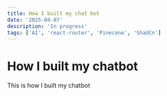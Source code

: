 ```yaml
---
title: How I built my chat bot
date: '2025-04-07'
description: 'In progress'
tags: ['AI', 'react-router', 'Pinecone', 'ShadCn']
---
```


# How I built my chatbot

This is how I built my chatbot
